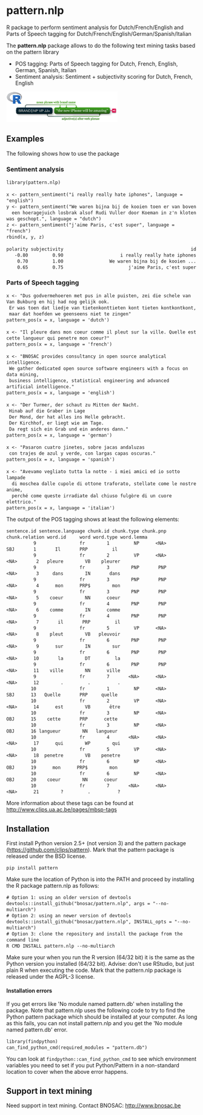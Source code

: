 # pattern.nlp
R package to perform sentiment analysis for Dutch/French/English and Parts of Speech tagging for Dutch/French/English/German/Spanish/Italian

The  **pattern.nlp** package allows to do the following text mining tasks based on the pattern library

- POS tagging: Parts of Speech tagging for Dutch, French, English, German, Spanish, Italian
- Sentiment analysis: Sentiment + subjectivity scoring for Dutch, French, English

![](inst/img/pattern-nlp-logo.png)

## Examples

The following shows how to use the package

### Sentiment analysis

```
library(pattern.nlp)

x <- pattern_sentiment("i really really hate iphones", language = "english")
y <- pattern_sentiment("We waren bijna bij de kooien toen er van boven 
  een hoeragejuich losbrak alsof Rudi Vuller door Koeman in z'n kloten was geschopt.", language = "dutch")
z <- pattern_sentiment("j'aime Paris, c'est super", language = "french")
rbind(x, y, z)

polarity subjectivity                                               id
   -0.80         0.90                     i really really hate iphones
    0.70         1.00                 We waren bijna bij de kooien ...
    0.65         0.75                        j'aime Paris, c'est super
```

### Parts of Speech tagging

```
x <- "Dus godvermehoeren met pus in alle puisten, zei die schele van Van Bukburg en hij had nog gelijk ook.
 Er was toen dat liedje van tietenkonttieten kont tieten kontkontkont, 
 maar dat hoefden we geenseens niet te zingen"
pattern_pos(x = x, language = 'dutch')

x <- "Il pleure dans mon coeur comme il pleut sur la ville. Quelle est cette langueur qui penetre mon coeur?"
pattern_pos(x = x, language = 'french')

x <- "BNOSAC provides consultancy in open source analytical intelligence. 
 We gather dedicated open source software engineers with a focus on data mining, 
 business intelligence, statistical engineering and advanced artificial intelligence."
pattern_pos(x = x, language = 'english')

x <- "Der Turmer, der schaut zu Mitten der Nacht. 	
 Hinab auf die Graber in Lage
 Der Mond, der hat alles ins Helle gebracht.
 Der Kirchhof, er liegt wie am Tage.
 Da regt sich ein Grab und ein anderes dann."
pattern_pos(x = x, language = 'german')

x <- "Pasaron cuatro jinetes, sobre jacas andaluzas
 con trajes de azul y verde, con largas capas oscuras."
pattern_pos(x = x, language = 'spanish')

x <- "Avevamo vegliato tutta la notte - i miei amici ed io sotto lampade 
  di moschea dalle cupole di ottone traforato, stellate come le nostre anime, 
  perché come queste irradiate dal chiuso fulgòre di un cuore elettrico."
pattern_pos(x = x, language = 'italian')
```

The output of the POS tagging shows at least the following elements:
```
sentence.id sentence.language chunk.id chunk.type chunk.pnp chunk.relation word.id     word word.type word.lemma
          9                fr        1         NP      <NA>            SBJ       1       Il       PRP         il
          9                fr        2         VP      <NA>           <NA>       2   pleure        VB    pleurer
          9                fr        3        PNP       PNP           <NA>       3     dans        IN       dans
          9                fr        3        PNP       PNP           <NA>       4      mon      PRP$        mon
          9                fr        3        PNP       PNP           <NA>       5    coeur        NN      coeur
          9                fr        4        PNP       PNP           <NA>       6    comme        IN      comme
          9                fr        4        PNP       PNP           <NA>       7       il       PRP         il
          9                fr        5         VP      <NA>           <NA>       8    pleut        VB   pleuvoir
          9                fr        6        PNP       PNP           <NA>       9      sur        IN        sur
          9                fr        6        PNP       PNP           <NA>      10       la        DT         la
          9                fr        6        PNP       PNP           <NA>      11    ville        NN      ville
          9                fr        7       <NA>      <NA>           <NA>      12        .         .          .
         10                fr        1         NP      <NA>            SBJ      13   Quelle       PRP     quelle
         10                fr        2         VP      <NA>           <NA>      14      est        VB       être
         10                fr        3         NP      <NA>            OBJ      15    cette       PRP      cette
         10                fr        3         NP      <NA>            OBJ      16 langueur        NN   langueur
         10                fr        4       <NA>      <NA>           <NA>      17      qui        WP        qui
         10                fr        5         VP      <NA>           <NA>      18  penetre        VB    penetre
         10                fr        6         NP      <NA>            OBJ      19      mon      PRP$        mon
         10                fr        6         NP      <NA>            OBJ      20    coeur        NN      coeur
         10                fr        7       <NA>      <NA>           <NA>      21        ?         .          ?
```

More information about these tags can be found at http://www.clips.ua.ac.be/pages/mbsp-tags

## Installation

First install Python version 2.5+ (not version 3) and the pattern package (https://github.com/clips/pattern). Mark that the pattern package is released under the BSD license. 

```
pip install pattern
```

Make sure the location of Python is into the PATH and proceed by installing the R package pattern.nlp as follows:

```
# Option 1: using an older version of devtools
devtools::install_github("bnosac/pattern.nlp", args = "--no-multiarch")
# Option 2: using an newer version of devtools
devtools::install_github("bnosac/pattern.nlp", INSTALL_opts = "--no-multiarch")
# Option 3: clone the repository and install the package from the command line
R CMD INSTALL pattern.nlp --no-multiarch
```

Make sure your when you run the R version (64/32 bit) it is the same as the Python version you installed (64/32 bit).
Advise: don't use RStudio, but just plain R when executing the code. 
Mark that the pattern.nlp package is released under the AGPL-3 license.

#### Installation errors

If you get errors like 'No module named pattern.db' when installing the package. Note that pattern.nlp uses the following code to try to find 
the Python pattern package which should be installed at your computer. As long as this fails, you can not install pattern.nlp and you get the 'No module named pattern.db' error.

```
library(findpython)
can_find_python_cmd(required_modules = "pattern.db")
```

You can look at `findpython::can_find_python_cmd` to see which environment variables you need to set if you put Python/Pattern in a non-standard location to cover when the above error happens.

## Support in text mining

Need support in text mining. 
Contact BNOSAC: http://www.bnosac.be
